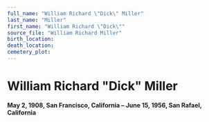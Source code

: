 ```yaml
---
full_name: "William Richard \"Dick\" Miller"
last_name: "Miller"
first_name: "William Richard \"Dick\""
source_file: "William Richard Miller"
birth_location:
death_location:
cemetery_plot: 
---
```

# William Richard "Dick" Miller

**May 2, 1908, San Francisco, California – June 15, 1956, San Rafael,
California**

